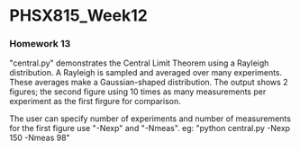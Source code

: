 # PHSX815_Week12

### Homework 13
"central.py" demonstrates the Central Limit Theorem using a Rayleigh distribution. A Rayleigh is sampled and averaged over many experiments. These averages make a Gaussian-shaped distribution. The output shows 2 figures; the second figure using 10 times as many measurements per experiment as the first firgure for
comparison.

The user can specify number of experiments and number of measurements for the first figure use "-Nexp" and "-Nmeas".
eg: "python central.py -Nexp 150 -Nmeas 98"